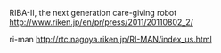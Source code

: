 RIBA-II, the next generation care-giving robot
http://www.riken.jp/en/pr/press/2011/20110802_2/

ri-man
http://rtc.nagoya.riken.jp/RI-MAN/index_us.html
